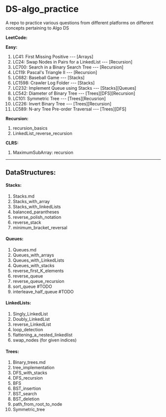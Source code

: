 # DS-algo_practice
A repo to practice various questions from different platforms on different concepts pertaining to Algo DS

**LeetCode:**

**Easy:**
1. LC41: First Missing Positive --- [Arrays]
2. LC24: Swap Nodes in Pairs for a LinkedList --- [Recursion]
3. LC700: Search in a Binary Search Tree --- [Recursion]
4. LC119: Pascal's Triangle II --- [Recursion]
5. LC682: Baseball Game --- [Stacks]
6. LC1598: Crawler Log Folder --- [Stacks]
7. LC232: Implement Queue using Stacks --- [Stacks][Queues]
8. LC542: Diameter of Binary Tree --- [Trees][DFS][Recursion]
9. LC101: Symmetric Tree --- [Trees][Recusrion]
10. LC226: Invert Binary Tree --- [Trees][Recursion]
11. LC589: N-ary Tree Pre-order Traversal --- [Trees][DFS]


**Recursion:**
1. recursion_basics
2. LinkedList_reverse_recursion


**CLRS:**
1. MaximumSubArray: recursion


---


## DataStructures:

#### Stacks:
1. Stacks.md
2. Stacks_with_array
3. Stacks_with_linkedLists
4. balanced_parantheses
5. reverse_polish_notation
6. reverse_stack
7. minimum_bracket_reversal



#### Queues:
1. Queues.md
2. Queues_with_arrays
3. Queues_with_LinkedLists
4. Queues_with_stacks
5. reverse_first_K_elements
6. reverse_queue
7. reverse_queue_recursion
8. sort_queue #TODO
9. interleave_half_queue #TODO



#### LinkedLists:
1. Singly_LinkedList
2. Doubly_LinkedList
3. reverse_LinkedList
4. loop_detection
5. flattening_a_nested_linkedlist 
6. swap_nodes (for given indices)



#### Trees:
1. Binary_trees.md
2. tree_implementation
3. DFS_with_stacks
4. DFS_recursion
5. BFS
6. BST_insertion
7. BST_search
8. BST_deletion
9. path_from_root_to_node
10. Symmetric_tree